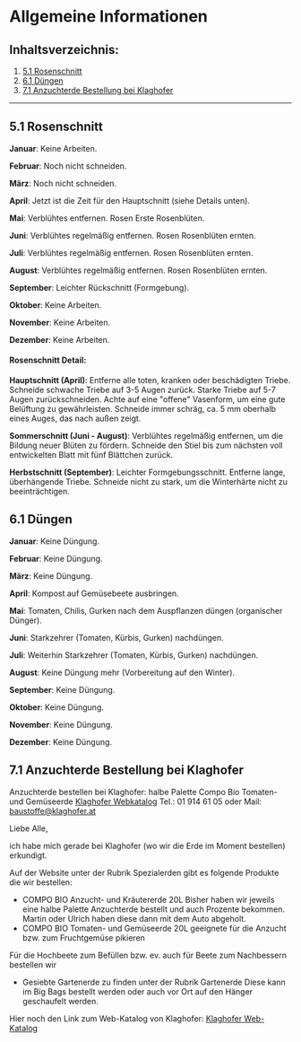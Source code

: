 # Allgemeine Informationen

## Inhaltsverzeichnis:

1.  [5.1 Rosenschnitt](#5.1-rosenschnitt)
2.  [6.1 Düngen](#6.1-duengen)
3.  [7.1 Anzuchterde Bestellung bei Klaghofer](#7.1-anzuchterde-bestellung)

---

## 5.1 Rosenschnitt

**Januar**: Keine Arbeiten.

**Februar**: Noch nicht schneiden.

**März**: Noch nicht schneiden.

**April**: Jetzt ist die Zeit für den Hauptschnitt (siehe Details unten).

**Mai**: Verblühtes entfernen. Rosen Erste Rosenblüten.

**Juni**: Verblühtes regelmäßig entfernen. Rosen Rosenblüten ernten.

**Juli**: Verblühtes regelmäßig entfernen. Rosen Rosenblüten ernten.

**August**: Verblühtes regelmäßig entfernen. Rosen Rosenblüten ernten.

**September**: Leichter Rückschnitt (Formgebung).

**Oktober**: Keine Arbeiten.

**November**: Keine Arbeiten.

**Dezember**: Keine Arbeiten.

#### Rosenschnitt Detail:

**Hauptschnitt (April)**:
    Entferne alle toten, kranken oder beschädigten Triebe.
    Schneide schwache Triebe auf 3-5 Augen zurück.
    Starke Triebe auf 5-7 Augen zurückschneiden.
    Achte auf eine "offene" Vasenform, um eine gute Belüftung zu gewährleisten.
    Schneide immer schräg, ca. 5 mm oberhalb eines Auges, das nach außen zeigt.

**Sommerschnitt (Juni - August)**:
    Verblühtes regelmäßig entfernen, um die Bildung neuer Blüten zu fördern.
    Schneide den Stiel bis zum nächsten voll entwickelten Blatt mit fünf Blättchen zurück.

**Herbstschnitt (September)**:
    Leichter Formgebungsschnitt.
    Entferne lange, überhängende Triebe.
    Schneide nicht zu stark, um die Winterhärte nicht zu beeinträchtigen.

## 6.1 Düngen

**Januar**: Keine Düngung.

**Februar**: Keine Düngung.

**März**: Keine Düngung.

**April**: Kompost auf Gemüsebeete ausbringen.

**Mai**: Tomaten, Chilis, Gurken nach dem Auspflanzen düngen (organischer Dünger).

**Juni**: Starkzehrer (Tomaten, Kürbis, Gurken) nachdüngen.

**Juli**: Weiterhin Starkzehrer (Tomaten, Kürbis, Gurken) nachdüngen.

**August**: Keine Düngung mehr (Vorbereitung auf den Winter).

**September**: Keine Düngung.

**Oktober**: Keine Düngung.

**November**: Keine Düngung.

**Dezember**: Keine Düngung.

## <a name="7.1-anzuchterde-bestellung"></a>7.1 Anzuchterde Bestellung bei Klaghofer

Anzuchterde bestellen bei Klaghofer: halbe Palette Compo Bio Tomaten- und Gemüseerde
[Klaghofer Webkatalog](https://www.klaghofer.com/webkatalog/gartenbedarf/erden/gartenerde.html?gad_source=1&gclid=EAIaIQobChMInfypt-_MiwMVjKODBx1cRRhuEAAYASAAEgLXLvD_BwE)
Tel.: 01 914 61 05 oder Mail: baustoffe@klaghofer.at

Liebe Alle,

ich habe mich gerade bei Klaghofer (wo wir die Erde im Moment bestellen) erkundigt.

Auf der Website unter der Rubrik Spezialerden gibt es folgende Produkte die wir bestellen:

*   COMPO BIO Anzucht- und Kräutererde 20L
    Bisher haben wir jeweils eine halbe Palette Anzuchterde bestellt und auch Prozente bekommen. Martin oder Ulrich haben diese dann mit dem Auto abgeholt.
*   COMPO BIO Tomaten- und Gemüseerde 20L
    geeignete für die Anzucht bzw. zum Fruchtgemüse pikieren

Für die Hochbeete zum Befüllen bzw. ev. auch für Beete zum Nachbessern bestellen wir

*   Gesiebte Gartenerde zu finden unter der Rubrik Gartenerde
    Diese kann im Big Bags bestellt werden oder auch vor Ort auf den Hänger geschaufelt werden.

Hier noch den Link zum Web-Katalog von Klaghofer:
[Klaghofer Web-Katalog](https://klaghofer.com/webkatalog/gartenbedarf/erden.html)
